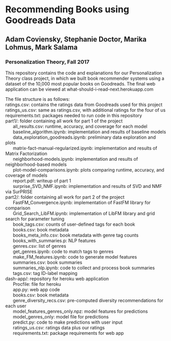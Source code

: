 # Recommending Books using Goodreads Data
## Adam Coviensky, Stephanie Doctor, Marika Lohmus, Mark Salama
### Personalization Theory, Fall 2017

This repository contains the code and explanations for our Personalization Theory class project, in which we built book recommender systems using a dataset of the 10,000 most popular books on Goodreads. The final web application can be viewed at what-should-i-read-next.herokuapp.com  

The file structure is as follows:  
ratings.csv: contains the ratings data from Goodreads used for this project  
ratings_us.csv: same as ratings.csv, with additional ratings for the four of us
requirements.txt: packages needed to run code in this repository  
part1/: folder containing all work for part 1 of the project  
&nbsp;&nbsp;&nbsp;&nbsp;&nbsp;&nbsp;all_results.csv: runtime, accuracy, and coverage for each model  
&nbsp;&nbsp;&nbsp;&nbsp;&nbsp;&nbsp;baseline_algorithm.ipynb: implementation and results of baseline models  
&nbsp;&nbsp;&nbsp;&nbsp;&nbsp;&nbsp;data_exploration_goodreads.ipynb: preliminary data exploration and plots  
&nbsp;&nbsp;&nbsp;&nbsp;&nbsp;&nbsp;matrix-fact-manual-regularized.ipynb: implementation and results of Matrix Factorization  
&nbsp;&nbsp;&nbsp;&nbsp;&nbsp;&nbsp;neighborhood-models.ipynb: implementation and results of neighborhood-based models  
&nbsp;&nbsp;&nbsp;&nbsp;&nbsp;&nbsp;plot-model-comparisons.ipynb: plots comparing runtime, accuracy, and coverage of models  
&nbsp;&nbsp;&nbsp;&nbsp;&nbsp;&nbsp;report.pdf: writeup of part 1  
&nbsp;&nbsp;&nbsp;&nbsp;&nbsp;&nbsp;surprise_SVD_NMF.ipynb: implementation and results of SVD and NMF via SurPRISE  
part2/: folder containing all work for part 2 of the project  
&nbsp;&nbsp;&nbsp;&nbsp;&nbsp;&nbsp;FastFM_Convergence.ipynb: implementation of FastFM library for comparison  
&nbsp;&nbsp;&nbsp;&nbsp;&nbsp;&nbsp;Grid_Search_LibFM.ipynb: implementation of LibFM library and grid search for parameter tuning  
&nbsp;&nbsp;&nbsp;&nbsp;&nbsp;&nbsp;book_tags.csv: counts of user-defined tags for each book  
&nbsp;&nbsp;&nbsp;&nbsp;&nbsp;&nbsp;books.csv: book metadata  
&nbsp;&nbsp;&nbsp;&nbsp;&nbsp;&nbsp;books_meta_info.csv: book metadata with genre tag counts  
&nbsp;&nbsp;&nbsp;&nbsp;&nbsp;&nbsp;books_with_summaries.p: NLP features  
&nbsp;&nbsp;&nbsp;&nbsp;&nbsp;&nbsp;genres.csv: list of genres  
&nbsp;&nbsp;&nbsp;&nbsp;&nbsp;&nbsp;get_genres.ipynb: code to match tags to genres  
&nbsp;&nbsp;&nbsp;&nbsp;&nbsp;&nbsp;make_FM_features.ipynb: code to generate model features  
&nbsp;&nbsp;&nbsp;&nbsp;&nbsp;&nbsp;summaries.csv: book summaries  
&nbsp;&nbsp;&nbsp;&nbsp;&nbsp;&nbsp;summaries_nlp.ipynb: code to collect and process book summaries  
&nbsp;&nbsp;&nbsp;&nbsp;&nbsp;&nbsp;tags.csv: tag ID-label mapping  
dash-app/: repository for heroku web application  
&nbsp;&nbsp;&nbsp;&nbsp;&nbsp;&nbsp;Procfile: file for heroku  
&nbsp;&nbsp;&nbsp;&nbsp;&nbsp;&nbsp;app.py: web app code  
&nbsp;&nbsp;&nbsp;&nbsp;&nbsp;&nbsp;books.csv: book metadata  
&nbsp;&nbsp;&nbsp;&nbsp;&nbsp;&nbsp;genre_diversity_recs.csv: pre-computed diversity recommendations for each user  
&nbsp;&nbsp;&nbsp;&nbsp;&nbsp;&nbsp;model_features_genres_only.npz: model features for predictions  
&nbsp;&nbsp;&nbsp;&nbsp;&nbsp;&nbsp;model_genres_only: model file for predictions  
&nbsp;&nbsp;&nbsp;&nbsp;&nbsp;&nbsp;predict.py: code to make predictions with user input  
&nbsp;&nbsp;&nbsp;&nbsp;&nbsp;&nbsp;ratings_us.csv: ratings data plus our ratings  
&nbsp;&nbsp;&nbsp;&nbsp;&nbsp;&nbsp;requirements.txt: package requirements for web app  